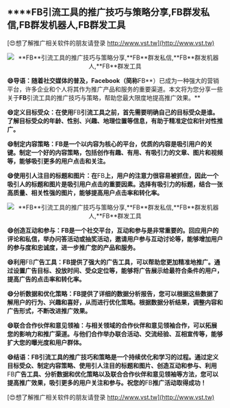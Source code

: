 ## ****FB**引流工具的推广技巧与策略分享,**FB**群发私信,**FB**群发机器人,**FB**群发工具**

[😍想了解推广相关软件的朋友请登录 http://www.vst.tw](http://www.vst.tw)

 <center><img src="https://vst.tw/MP4/tuiguang/png/7.png" alt="**FB**引流工具的推广技巧与策略分享,**FB**群发私信,**FB**群发机器人,**FB**群发工具"></center>

**😄导语：随着社交媒体的普及，Facebook（简称**FB**）已成为一种强大的营销平台，许多企业和个人将其作为推广产品和服务的重要渠道。本文将为您分享一些关于**FB**引流工具的推广技巧与策略，帮助您最大限度地提高推广效果。**

**😄定义目标受众：在使用**FB**引流工具之前，首先需要明确自己的目标受众是谁。了解目标受众的年龄、性别、兴趣、地理位置等信息，有助于精准定位和针对性推广。**

**😄制定内容策略：**FB**是一个以内容为核心的平台，优质的内容是吸引用户的关键。制定一个好的内容策略，包括创作有趣、有用、有吸引力的文章、图片和视频等，能够吸引更多的用户点击和关注。**

**😄使用引人注目的标题和图片：在**FB**上，用户的注意力很容易被抓住，因此一个吸引人的标题和图片是吸引用户点击的重要因素。选择有吸引力的标题，结合一张高质量、相关性强的图片，能够提高用户点击率和转化率。**

 <center><img src="https://vst.tw/MP4/tuiguang/png/6.png" alt="**FB**引流工具的推广技巧与策略分享,**FB**群发私信,**FB**群发机器人,**FB**群发工具"></center>

**😄创造互动和参与：**FB**是一个社交平台，互动和参与是非常重要的。回应用户的评论和私信，举办问答活动或抽奖活动，邀请用户参与互动讨论等，能够增加用户的参与度和忠诚度，进一步推广您的产品和服务。**

**😄利用**FB**广告工具：**FB**提供了强大的广告工具，可以帮助您更加精准地推广。通过设置广告目标、投放时间、受众定位等，能够将广告展示给最符合条件的用户，提高广告的点击率和转化率。**

**😄分析数据和优化策略：**FB**提供了详细的数据分析报告，您可以根据这些数据了解用户的行为、兴趣和喜好，从而进行优化策略。根据数据分析结果，调整内容和广告形式，不断改进推广效果。**

**😄联合合作伙伴和意见领袖：与相关领域的合作伙伴和意见领袖合作，可以拓展您的影响力和推广渠道。与他们合作举办联合活动、交流经验、互相宣传等，能够扩大您的曝光度和用户群体。**

**😄结语：**FB**引流工具的推广技巧和策略是一个持续优化和学习的过程。通过定义目标受众、制定内容策略、使用引人注目的标题和图片、创造互动和参与、利用**FB**广告工具、分析数据和优化策略以及联合合作伙伴和意见领袖等方法，您可以提高推广效果，吸引更多的用户关注和参与。祝您的**FB**推广活动取得成功！**

[😍想了解推广相关软件的朋友请登录 http://www.vst.tw](http://www.vst.tw)



